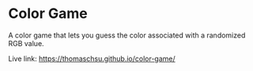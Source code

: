 # Color Game

A color game that lets you guess the color associated with a randomized RGB value.

Live link:
https://thomaschsu.github.io/color-game/
